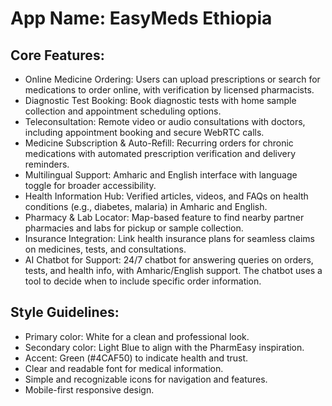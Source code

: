 # **App Name**: EasyMeds Ethiopia

## Core Features:

- Online Medicine Ordering: Users can upload prescriptions or search for medications to order online, with verification by licensed pharmacists.
- Diagnostic Test Booking: Book diagnostic tests with home sample collection and appointment scheduling options.
- Teleconsultation: Remote video or audio consultations with doctors, including appointment booking and secure WebRTC calls.
- Medicine Subscription & Auto-Refill: Recurring orders for chronic medications with automated prescription verification and delivery reminders.
- Multilingual Support: Amharic and English interface with language toggle for broader accessibility.
- Health Information Hub: Verified articles, videos, and FAQs on health conditions (e.g., diabetes, malaria) in Amharic and English.
- Pharmacy & Lab Locator: Map-based feature to find nearby partner pharmacies and labs for pickup or sample collection.
- Insurance Integration: Link health insurance plans for seamless claims on medicines, tests, and consultations.
- AI Chatbot for Support: 24/7 chatbot for answering queries on orders, tests, and health info, with Amharic/English support. The chatbot uses a tool to decide when to include specific order information.

## Style Guidelines:

- Primary color: White for a clean and professional look.
- Secondary color: Light Blue to align with the PharmEasy inspiration.
- Accent: Green (#4CAF50) to indicate health and trust.
- Clear and readable font for medical information.
- Simple and recognizable icons for navigation and features.
- Mobile-first responsive design.